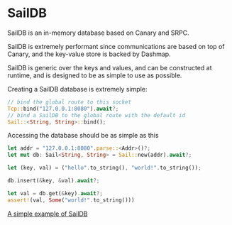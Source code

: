 # SailDB

SailDB is an in-memory database based on Canary and SRPC.

SailDB is extremely performant since communications are based on top of Canary, and
the key-value store is backed by Dashmap.

SailDB is generic over the keys and values, and can be constructed at runtime, and
is designed to be as simple to use as possible.

Creating a SailDB database is extremely simple:
```rust
// bind the global route to this socket
Tcp::bind("127.0.0.1:8080").await?;
// bind a SailDB to the global route with the default id
Sail::<String, String>::bind();
```

Accessing the database should be as simple as this
```rust
let addr = "127.0.0.1:8080".parse::<Addr>()?;
let mut db: Sail<String, String> = Sail::new(addr).await?;

let (key, val) = ("hello".to_string(), "world!".to_string());

db.insert(&key, &val).await?;

let val = db.get(&key).await?;
assert!(val, Some("world!".to_string()))
```

[A simple example of SailDB](https://github.com/znx3p0/saildb_test)
